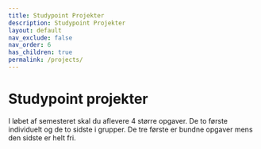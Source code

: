 ```yaml
---
title: Studypoint Projekter
description: Studypoint Projekter
layout: default
nav_exclude: false
nav_order: 6
has_children: true
permalink: /projects/
---
```


# Studypoint projekter
I løbet af semesteret skal du aflevere 4 større opgaver.
De to første individuelt og de to sidste i grupper. De tre første er bundne opgaver
mens den sidste er helt fri.

